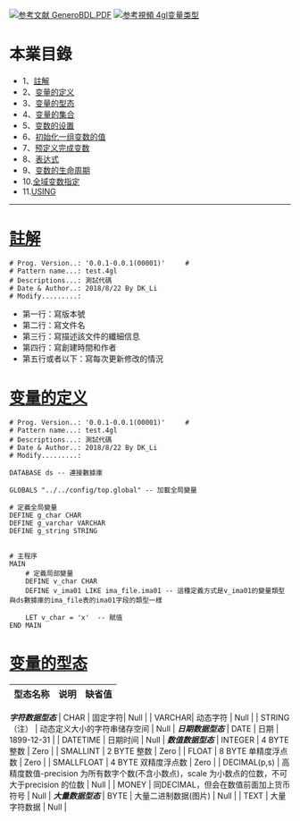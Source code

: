 [![](https://img.shields.io/badge/参考文献-GeneroBDL.PDF-yellow.svg "参考文献 GeneroBDL.PDF")](https://pan.baidu.com/s/1ZF8Dkm9Bh7ad-U5JhKzWbg)
[![](https://img.shields.io/badge/参考視頻-4gl变量类型-yellow.svg "参考視頻 4gl变量类型")](https://pan.baidu.com/s/14-wKtevZb2P5-WIldgZJYw)

# 本業目錄
- 1、[註解](#4gl-01)
- 2、[变量的定义](#4gl-02)
- 3、[变量的型态](#4gl-03)
- 4、[变量的集合](#4gl-04)
- 5、[变数的设置](#4gl-05)
- 6、[初始化一组变数的值](#4gl-06)
- 7、[预定义完成变数](#4gl-07)
- 8、[表达式](#4gl-08)
- 9、[变数的生命周期](#4gl-09)
- 10.[全域变数指定](#4gl-010)
- 11.[USING](#4gl-11)

***

# <a name="4gl-01" href="#" >註解</a>
```
# Prog. Version..: '0.0.1-0.0.1(00001)'     #
# Pattern name...: test.4gl
# Descriptions...: 測試代碼
# Date & Author..: 2018/8/22 By DK_Li
# Modify.........:
```
- 第一行：寫版本號
- 第二行：寫文件名
- 第三行：寫描述該文件的纖細信息
- 第四行：寫創建時間和作者
- 第五行或者以下：寫每次更新修改的情況

# <a name="4gl-02" href="#" >变量的定义</a>
```
# Prog. Version..: '0.0.1-0.0.1(00001)'     #
# Pattern name...: test.4gl
# Descriptions...: 測試代碼
# Date & Author..: 2018/8/22 By DK_Li
# Modify.........:

DATABASE ds -- 連接數據庫

GLOBALS "../../config/top.global" -- 加載全局變量

# 定義全局變量
DEFINE g_char CHAR
DEFINE g_varchar VARCHAR
DEFINE g_string STRING


# 主程序
MAIN
    # 定義局部變量
    DEFINE v_char CHAR
    DEFINE v_ima01 LIKE ima_file.ima01 -- 這種定義方式是v_ima01的變量類型與ds數據庫的ima_file表的ima01字段的類型一樣

    LET v_char = 'x'  -- 賦值
END MAIN
```
# <a name="4gl-03" href="#" >变量的型态</a>
| 型态名称 | 说明 | 缺省值 |
|  :- | :- | :- |
 ***字符数据型态***
| CHAR | 固定字符| Null |
| VARCHAR| 动态字符 | Null |
| STRING（注） | 动态定义大小的字符串储存空间 | Null |
 ***日期数据型态***
| DATE | 日期 | 1899-12-31 |
| DATETIME | 日期时间 | Null |
 ***数值数据型态***
| INTEGER | 4 BYTE 整数 | Zero |
| SMALLINT | 2 BYTE 整数 | Zero |
| FLOAT | 8 BYTE 单精度浮点数 | Zero |
| SMALLFLOAT | 4 BYTE 双精度浮点数 | Zero |
| DECIMAL(p,s) | 高精度数值-precision 为所有数字个数(不含小数点)，scale 为小数点的位数，不可大于precision 的位数 | Null |
| MONEY | 同DECIMAL，但会在数值前面加上货币符号 | Null |
 ***大量数据型态***
| BYTE | 大量二进制数据(图片) | Null |
| TEXT | 大量字符数据 | Null |